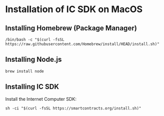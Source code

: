 # Installation of IC SDK on MacOS

## Installing Homebrew (Package Manager)
```shell
/bin/bash -c "$(curl -fsSL https://raw.githubusercontent.com/Homebrew/install/HEAD/install.sh)"
```

## Installing Node.js
```shell
brew install node
```
## Installing IC SDK

Install the Internet Computer SDK:

```shell
sh -ci "$(curl -fsSL https://smartcontracts.org/install.sh)"
```

